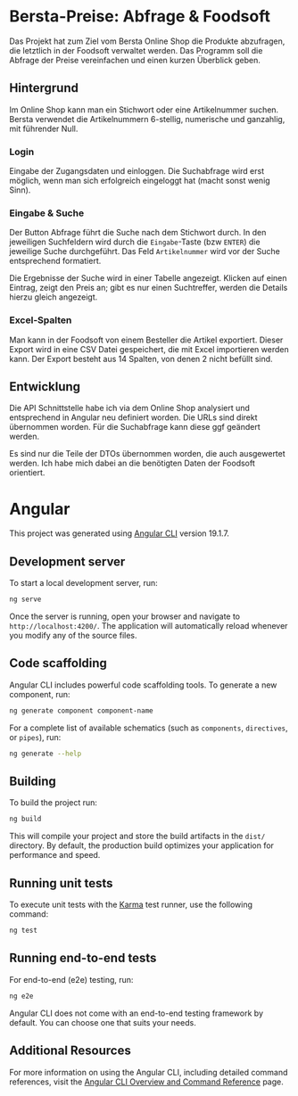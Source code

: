 # Bersta-Preise: Abfrage & Foodsoft 

Das Projekt hat zum Ziel vom Bersta Online Shop die Produkte abzufragen, die letztlich in der Foodsoft verwaltet werden. Das Programm soll die Abfrage der Preise vereinfachen und einen kurzen Überblick geben. 

## Hintergrund 

Im Online Shop kann man ein Stichwort oder eine Artikelnummer suchen. Bersta verwendet die Artikelnummern 6-stellig, numerische und ganzahlig, mit führender Null.  

### Login

Eingabe der Zugangsdaten und einloggen. Die Suchabfrage wird erst möglich, wenn man sich erfolgreich eingeloggt hat (macht sonst wenig Sinn). 

### Eingabe & Suche 

Der Button Abfrage führt die Suche nach dem Stichwort durch. In den jeweiligen Suchfeldern wird durch die `Eingabe`-Taste (bzw `ENTER`) die jeweilige Suche durchgeführt. Das Feld `Artikelnummer` wird vor der Suche entsprechend formatiert.

Die Ergebnisse der Suche wird in einer Tabelle angezeigt. Klicken auf einen Eintrag, zeigt den Preis an; gibt es nur einen Suchtreffer, werden die Details hierzu gleich angezeigt. 

### Excel-Spalten 

Man kann in der Foodsoft von einem Besteller die Artikel exportiert. Dieser Export wird in eine CSV Datei gespeichert, die mit Excel importieren werden kann. Der Export besteht aus 14 Spalten, von denen 2 nicht befüllt sind. 

## Entwicklung 

Die API Schnittstelle habe ich via dem Online Shop analysiert und entsprechend in Angular neu definiert worden. Die URLs sind direkt übernommen worden. Für die Suchabfrage kann diese ggf geändert werden. 

Es sind nur die Teile der DTOs übernommen worden, die auch ausgewertet werden. Ich habe mich dabei an die benötigten Daten der Foodsoft orientiert. 


# Angular 

This project was generated using [Angular CLI](https://github.com/angular/angular-cli) version 19.1.7.

## Development server

To start a local development server, run:

```bash
ng serve
```

Once the server is running, open your browser and navigate to `http://localhost:4200/`. The application will automatically reload whenever you modify any of the source files.

## Code scaffolding

Angular CLI includes powerful code scaffolding tools. To generate a new component, run:

```bash
ng generate component component-name
```

For a complete list of available schematics (such as `components`, `directives`, or `pipes`), run:

```bash
ng generate --help
```

## Building

To build the project run:

```bash
ng build
```

This will compile your project and store the build artifacts in the `dist/` directory. By default, the production build optimizes your application for performance and speed.

## Running unit tests

To execute unit tests with the [Karma](https://karma-runner.github.io) test runner, use the following command:

```bash
ng test
```

## Running end-to-end tests

For end-to-end (e2e) testing, run:

```bash
ng e2e
```

Angular CLI does not come with an end-to-end testing framework by default. You can choose one that suits your needs.

## Additional Resources

For more information on using the Angular CLI, including detailed command references, visit the [Angular CLI Overview and Command Reference](https://angular.dev/tools/cli) page.
